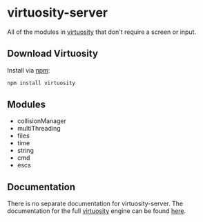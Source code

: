 # virtuosity-server

All of the modules in [virtuosity](https://www.npmjs.com/package/virtuosity) that don't require a screen or input.


## Download Virtuosity

Install via [npm](https://www.npmjs.com):

```bash
npm install virtuosity
```

## Modules

- collisionManager
- multiThreading
- files
- time
- string
- cmd
- escs


## Documentation

There is no separate documentation for virtuosity-server. The documentation for the full [virtuosity](https://www.npmjs.com/package/virtuosity) engine can be found [here](https://12thanjo.github.io/virtuosity/documentation/virtuosity.html).